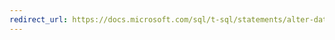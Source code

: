 ```yaml
---
redirect_url: https://docs.microsoft.com/sql/t-sql/statements/alter-database-azure-sql-database
--- 
```

